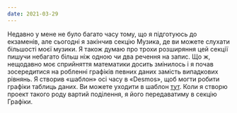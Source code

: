 ```yaml
---
date: 2021-03-29
---
```

Недавно у мене не було багато часу тому, що я підготуюсь до екзаменів, але сьогодні я закінчив секцію Музика, де ви можете слухати більшості моєї музики. Я також думаю про трохи розширяння цей секції пишучи небагато більш ніж одною чи два речення на запис. Що ж, нещодавно моє сприйняття математики досить змінилось і я почав зосередитися на робленні графіків певних даних замість випадкових рівнянь. Я створив «шаблон» осі часу в «Desmos», щоб могти робити графіки таблиць даних. Ви можете уходити в шаблон [тут](https://www.desmos.com/calculator/6pphgr9wn5). Коли я створю проект такого роду вартий поділення, я його передаватиму в секцію Графіки.

<br/>

<MdImage img="sup/graphs.png" width="432" height="284" class="border"></MdImage>
